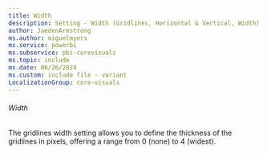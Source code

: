 ```yaml
---
title: Width
description: Setting - Width (Gridlines, Horizontal & Vertical, Width)
author: JaedenArmstrong
ms.author: miguelmyers
ms.service: powerbi
ms.subservice: pbi-corevisuals
ms.topic: include
ms.date: 06/26/2024
ms.custom: include file - variant
LocalizationGroup: core-visuals
---
```

###### Width

The gridlines width setting allows you to define the thickness of the gridlines in pixels, offering a range from 0 (none) to 4 (widest).

